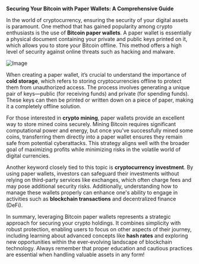 **Securing Your Bitcoin with Paper Wallets: A Comprehensive Guide**

In the world of cryptocurrency, ensuring the security of your digital assets is paramount. One method that has gained popularity among crypto enthusiasts is the use of **Bitcoin paper wallets**. A paper wallet is essentially a physical document containing your private and public keys printed on it, which allows you to store your Bitcoin offline. This method offers a high level of security against online threats such as hacking and malware.

![Image](https://github.com/user-attachments/assets/b8266eee-691e-4ee1-99ef-bfa10d234fd4)

When creating a paper wallet, it’s crucial to understand the importance of **cold storage**, which refers to storing cryptocurrencies offline to protect them from unauthorized access. The process involves generating a unique pair of keys—public (for receiving funds) and private (for spending funds). These keys can then be printed or written down on a piece of paper, making it a completely offline solution.

For those interested in **crypto mining**, paper wallets provide an excellent way to store mined coins securely. Mining Bitcoin requires significant computational power and energy, but once you’ve successfully mined some coins, transferring them directly into a paper wallet ensures they remain safe from potential cyberattacks. This strategy aligns well with the broader goal of maximizing profits while minimizing risks in the volatile world of digital currencies.

Another keyword closely tied to this topic is **cryptocurrency investment**. By using paper wallets, investors can safeguard their investments without relying on third-party services like exchanges, which often charge fees and may pose additional security risks. Additionally, understanding how to manage these wallets properly can enhance one's ability to engage in activities such as **blockchain transactions** and decentralized finance (DeFi).

In summary, leveraging Bitcoin paper wallets represents a strategic approach for securing your crypto holdings. It combines simplicity with robust protection, enabling users to focus on other aspects of their journey, including learning about advanced concepts like **hash rates** and exploring new opportunities within the ever-evolving landscape of blockchain technology. Always remember that proper education and cautious practices are essential when handling valuable assets in any form!